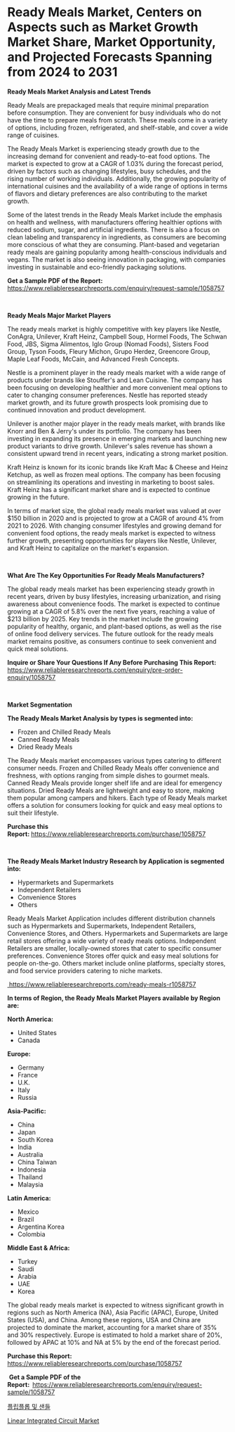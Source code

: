 <p><h1>Ready Meals Market, Centers on Aspects such as Market Growth Market Share, Market Opportunity, and Projected Forecasts Spanning from 2024 to 2031</h1></p><p><strong>Ready Meals Market Analysis and Latest Trends</strong></p>
<p><p>Ready Meals are prepackaged meals that require minimal preparation before consumption. They are convenient for busy individuals who do not have the time to prepare meals from scratch. These meals come in a variety of options, including frozen, refrigerated, and shelf-stable, and cover a wide range of cuisines.</p><p>The Ready Meals Market is experiencing steady growth due to the increasing demand for convenient and ready-to-eat food options. The market is expected to grow at a CAGR of 1.03% during the forecast period, driven by factors such as changing lifestyles, busy schedules, and the rising number of working individuals. Additionally, the growing popularity of international cuisines and the availability of a wide range of options in terms of flavors and dietary preferences are also contributing to the market growth.</p><p>Some of the latest trends in the Ready Meals Market include the emphasis on health and wellness, with manufacturers offering healthier options with reduced sodium, sugar, and artificial ingredients. There is also a focus on clean labeling and transparency in ingredients, as consumers are becoming more conscious of what they are consuming. Plant-based and vegetarian ready meals are gaining popularity among health-conscious individuals and vegans. The market is also seeing innovation in packaging, with companies investing in sustainable and eco-friendly packaging solutions.</p></p>
<p><strong>Get a Sample PDF of the Report:&nbsp;</strong> <a href="https://www.reliableresearchreports.com/enquiry/request-sample/1058757">https://www.reliableresearchreports.com/enquiry/request-sample/1058757</a></p>
<p>&nbsp;</p>
<p><strong>Ready Meals Major Market Players</strong></p>
<p><p>The ready meals market is highly competitive with key players like Nestle, ConAgra, Unilever, Kraft Heinz, Campbell Soup, Hormel Foods, The Schwan Food, JBS, Sigma Alimentos, Iglo Group (Nomad Foods), Sisters Food Group, Tyson Foods, Fleury Michon, Grupo Herdez, Greencore Group, Maple Leaf Foods, McCain, and Advanced Fresh Concepts.</p><p>Nestle is a prominent player in the ready meals market with a wide range of products under brands like Stouffer's and Lean Cuisine. The company has been focusing on developing healthier and more convenient meal options to cater to changing consumer preferences. Nestle has reported steady market growth, and its future growth prospects look promising due to continued innovation and product development.</p><p>Unilever is another major player in the ready meals market, with brands like Knorr and Ben & Jerry's under its portfolio. The company has been investing in expanding its presence in emerging markets and launching new product variants to drive growth. Unilever's sales revenue has shown a consistent upward trend in recent years, indicating a strong market position.</p><p>Kraft Heinz is known for its iconic brands like Kraft Mac & Cheese and Heinz Ketchup, as well as frozen meal options. The company has been focusing on streamlining its operations and investing in marketing to boost sales. Kraft Heinz has a significant market share and is expected to continue growing in the future.</p><p>In terms of market size, the global ready meals market was valued at over $150 billion in 2020 and is projected to grow at a CAGR of around 4% from 2021 to 2026. With changing consumer lifestyles and growing demand for convenient food options, the ready meals market is expected to witness further growth, presenting opportunities for players like Nestle, Unilever, and Kraft Heinz to capitalize on the market's expansion.</p></p>
<p>&nbsp;</p>
<p><strong>What Are The Key Opportunities For Ready Meals Manufacturers?</strong></p>
<p><p>The global ready meals market has been experiencing steady growth in recent years, driven by busy lifestyles, increasing urbanization, and rising awareness about convenience foods. The market is expected to continue growing at a CAGR of 5.8% over the next five years, reaching a value of $213 billion by 2025. Key trends in the market include the growing popularity of healthy, organic, and plant-based options, as well as the rise of online food delivery services. The future outlook for the ready meals market remains positive, as consumers continue to seek convenient and quick meal solutions.</p></p>
<p><strong>Inquire or Share Your Questions If Any Before Purchasing This Report:</strong> <a href="https://www.reliableresearchreports.com/enquiry/pre-order-enquiry/1058757">https://www.reliableresearchreports.com/enquiry/pre-order-enquiry/1058757</a></p>
<p>&nbsp;</p>
<p><strong>Market Segmentation</strong></p>
<p><strong>The Ready Meals Market Analysis by types is segmented into:</strong></p>
<p><ul><li>Frozen and Chilled Ready Meals</li><li>Canned Ready Meals</li><li>Dried Ready Meals</li></ul></p>
<p><p>The Ready Meals market encompasses various types catering to different consumer needs. Frozen and Chilled Ready Meals offer convenience and freshness, with options ranging from simple dishes to gourmet meals. Canned Ready Meals provide longer shelf life and are ideal for emergency situations. Dried Ready Meals are lightweight and easy to store, making them popular among campers and hikers. Each type of Ready Meals market offers a solution for consumers looking for quick and easy meal options to suit their lifestyle.</p></p>
<p><strong>Purchase this Report:&nbsp;</strong><a href="https://www.reliableresearchreports.com/purchase/1058757">https://www.reliableresearchreports.com/purchase/1058757</a></p>
<p>&nbsp;</p>
<p><strong>The Ready Meals Market Industry Research by Application is segmented into:</strong></p>
<p><ul><li>Hypermarkets and Supermarkets</li><li>Independent Retailers</li><li>Convenience Stores</li><li>Others</li></ul></p>
<p><p>Ready Meals Market Application includes different distribution channels such as Hypermarkets and Supermarkets, Independent Retailers, Convenience Stores, and Others. Hypermarkets and Supermarkets are large retail stores offering a wide variety of ready meals options. Independent Retailers are smaller, locally-owned stores that cater to specific consumer preferences. Convenience Stores offer quick and easy meal solutions for people on-the-go. Others market include online platforms, specialty stores, and food service providers catering to niche markets.</p></p>
<p><a href="https://www.reliableresearchreports.com/ready-meals-r1058757">&nbsp;https://www.reliableresearchreports.com/ready-meals-r1058757</a></p>
<p><strong>In terms of Region, the Ready Meals Market Players available by Region are:</strong></p>
<p>
    <p> <strong> North America: </strong>
        <ul>
            <li>United States</li>
            <li>Canada</li>
        </ul>
        </p> 
    <p> <strong> Europe: </strong>
        <ul>
            <li>Germany</li>
            <li>France</li>
            <li>U.K.</li>
            <li>Italy</li>
            <li>Russia</li>
        </ul>
        </p> 
    <p> <strong> Asia-Pacific: </strong>
        <ul>
            <li>China</li>
            <li>Japan</li>
            <li>South Korea</li>
            <li>India</li>
            <li>Australia</li>
            <li>China Taiwan</li>
            <li>Indonesia</li>
            <li>Thailand</li>
            <li>Malaysia</li>
        </ul>
        </p> 
    <p> <strong> Latin America: </strong>
        <ul>
            <li>Mexico</li>
            <li>Brazil</li>
            <li>Argentina Korea</li>
            <li>Colombia</li>
        </ul>
        </p> 
    <p> <strong> Middle East & Africa: </strong>
        <ul>
            <li>Turkey</li>
            <li>Saudi</li>
            <li>Arabia</li>
            <li>UAE</li>
            <li>Korea</li>
        </ul>
    </p>
    </p>
<p><p>The global ready meals market is expected to witness significant growth in regions such as North America (NA), Asia Pacific (APAC), Europe, United States (USA), and China. Among these regions, USA and China are projected to dominate the market, accounting for a market share of 35% and 30% respectively. Europe is estimated to hold a market share of 20%, followed by APAC at 10% and NA at 5% by the end of the forecast period.</p></p>
<p><strong>Purchase this Report: </strong><a href="https://www.reliableresearchreports.com/purchase/1058757">https://www.reliableresearchreports.com/purchase/1058757</a></p>
<p>&nbsp;<strong>Get a Sample PDF of the Report:&nbsp;&nbsp;</strong><a href="https://www.reliableresearchreports.com/enquiry/request-sample/1058757">https://www.reliableresearchreports.com/enquiry/request-sample/1058757</a></p>
<p><strong></strong></p>
<p><p><a href="https://github.com/novabrown3/Market-Research-Report-List-2/blob/main/6328131159628.md">플립플롭 및 샌들</a></p><p><a href="https://github.com/Angelnienowdseej3e45z3p8c/Market-Research-Report-List-3/blob/main/linear-integrated-circuit-market.md">Linear Integrated Circuit Market</a></p></p>